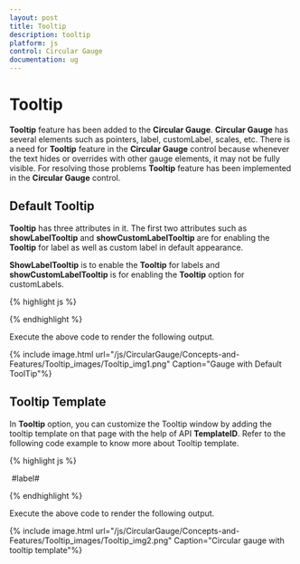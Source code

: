 ```yaml
---
layout: post
title: Tooltip
description: tooltip
platform: js
control: Circular Gauge
documentation: ug
---
```


# Tooltip

**Tooltip** feature has been added to the **Circular Gauge**. **Circular Gauge** has several elements such as pointers, label, customLabel, scales, etc. There is a need for **Tooltip** feature in the **Circular Gauge** control because whenever the text hides or overrides with other gauge elements, it may not be fully visible. For resolving those problems **Tooltip** feature has been implemented in the **Circular Gauge** control.

## Default Tooltip

**Tooltip** has three attributes in it. The first two attributes such as **showLabelTooltip** and **showCustomLabelTooltip** are for enabling the **Tooltip** for label as well as custom label in default appearance. 

**ShowLabelTooltip** is to enable the **Tooltip** for labels and **showCustomLabelTooltip** is for enabling the **Tooltip** option for customLabels.

{% highlight js %}


<div id="tooltipGauge"></div>
<script type=”text/javascript”>
$(function () {
$(“#tooltipGauge”).ejCircularGauge({

//Defines the tooltip object.
tooltip: {

//Enables the label tooltip.
showLabelTooltip: true,

//Enables the custom label tooltip.
showCustomLabelTooltip: true,
},

//Customizes the scale options.
scales: [{
showLabels: true,
radius: 130,

//Customizes the custom label options.
customLabels: [{
value: "095345",
font: {
size: "18px",
fontFamily: "Arial",
fontStyle: "bold"
},

position: { x: 180, y: 220 }
}],

//Customizes the pointers options.
pointers: [{
value: 60,
length: 95,
}]
}]
});
});
</script>


{% endhighlight %}



Execute the above code to render the following output.

{% include image.html url="/js/CircularGauge/Concepts-and-Features/Tooltip_images/Tooltip_img1.png" Caption="Gauge with Default ToolTip"%}

## Tooltip Template

In **Tooltip** option, you can customize the Tooltip window by adding the tooltip template on that page with the help of API **TemplateID**. Refer to the following code example to know more about Tooltip template.

{% highlight js %}



<div id=”Tooltip” style=”height: 60px; display: none;”>
<div id=”icon”>
<div id=”eficon”></div>
</div>
<div id=”value”>
<div>
<label id=”efpercentage”>&nbsp;#label#</label>
</div>
</div>
</div>
<div id="tooltipGauge"></div>

<script type=”text/javascript”>
$(function () {
$(“#tooltipGauge”).ejCircularGauge({

//Defines the tooltip object.
tooltip: {

// Enables the label tooltip.
showLabelTooltip: true,

// Enables the custom label tooltip.
showCustomLabelTooltip: true,

// Adds tooltip template.
templateID: “Tooltip”
},

// Customizes the scale options.
scales: [{
showLabels: true,
radius: 130,

// Customizes the custom label options.
customLabels: [{
value: “0 9 5 3 4 5”,
font: {
size: "18px",
fontFamily: "Arial",
fontStyle: "bold"
},

position: { x: 180, y: 220 }
}],

// Customizes the pointers options.
pointers: [{
value: 60,
length: 95,
}]
}]
});
});
</script>
<style type=”text/css”>

// Adds the necessary styles here.

</style>


{% endhighlight %}


Execute the above code to render the following output.

{% include image.html url="/js/CircularGauge/Concepts-and-Features/Tooltip_images/Tooltip_img2.png" Caption="Circular gauge with tooltip template"%}

